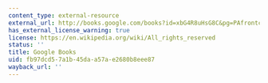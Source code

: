 ```yaml
---
content_type: external-resource
external_url: http://books.google.com/books?id=xbG4R8uHsG8C&pg=PAfrontcover
has_external_license_warning: true
license: https://en.wikipedia.org/wiki/All_rights_reserved
status: ''
title: Google Books
uid: fb97dcd5-7a1b-45da-a57a-e2680b8eee87
wayback_url: ''
---
```


